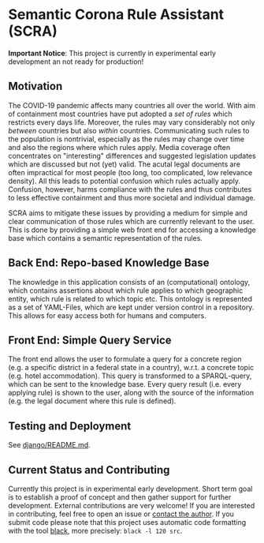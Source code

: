 # Semantic Corona Rule Assistant (SCRA)

**Important Notice**: This project is currently in experimental early development an not ready for production!


## Motivation

The COVID-19 pandemic affects many countries all over the world. With aim of containment most countries have put adopted a *set of rules* which restricts every days life. Moreover, the rules may vary considerably not only *between* countries but also *within* countries. Communicating such rules to the population is nontrivial, especially as the rules may change over time and also the regions where which rules apply. Media coverage often concentrates on "interesting" differences and suggested legislation updates which are discussed but not (yet) valid. The acutal legal documents are often impractical for most people (too long, too complicated, low relevance density). All this leads to potential confusion which rules actually apply. Confusion, however, harms compliance with the rules and thus contributes to less effective containment and thus more societal and individual damage.

SCRA aims to mitigate these issues by providing a medium for simple and clear communication of those rules which are currently relevant to the user. This is done by providing a simple web front end for accessing a knowledge base which contains a semantic representation of the rules.


## Back End: Repo-based Knowledge Base

The knowledge in this application consists of an (computational) ontology, which contains assertions about which rule applies to which geographic entity, which rule is related to which topic etc. This ontology is represented as a set of YAML-Files, which are kept under version control in a repository. This allows for easy access both for humans and computers.


## Front End: Simple Query Service

The front end allows the user to formulate a query for a concrete region (e.g. a specific district in a federal state in a country), w.r.t. a concrete topic (e.g. hotel accommodation). This query is transformed to a SPARQL-query, which can be sent to the knowledge base. Every query result (i.e. every applying rule) is shown to the user, along with the source of the information (e.g. the legal document where this rule is defined).


## Testing and Deployment

See [django/README.md](django/README.md).

## Current Status and Contributing

Currently this project is in experimental early development. Short term goal is to establish a proof of concept and then gather support for further development. External contributions are very welcome! If you are interested in contributing, feel free to open an issue or [contact the author](https://cknoll.github.io/pages/impressum.html).
If you submit code please note that this project uses automatic code formatting with the tool [black](https://github.com/psf/black), more precisely: `black -l 120 src`.


